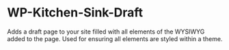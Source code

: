 WP-Kitchen-Sink-Draft
=====================

Adds a draft page to your site filled with all elements of the WYSIWYG added to the page. Used for ensuring all elements are styled within a theme.
